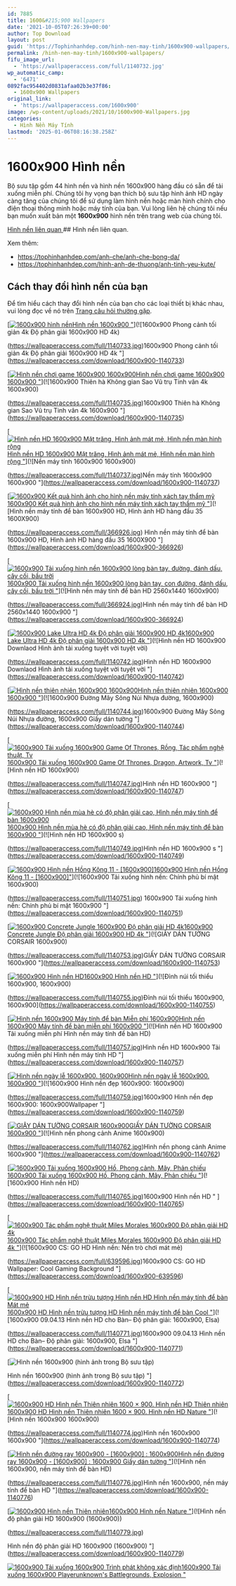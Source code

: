 ```yaml
---
id: 7885
title: 1600&#215;900 Wallpapers
date: '2021-10-05T07:26:39+00:00'
author: Top Download
layout: post
guid: 'https://Tophinhanhdep.com/hinh-nen-may-tinh/1600x900-wallpapers/'
permalink: /hinh-nen-may-tinh/1600x900-wallpapers/
fifu_image_url:
  - 'https://wallpaperaccess.com/full/1140732.jpg'
wp_automatic_camp:
  - '6471'
0892fac954402d0831afaa02b3e37f86:
  - 1600x900 Wallpapers
original_link:
  - 'https://wallpaperaccess.com/1600x900'
image: /wp-content/uploads/2021/10/1600x900-Wallpapers.jpg
categories:
  - Hình Nền Máy Tính
lastmod: '2025-01-06T08:16:38.258Z'
---
```

# 1600x900 Hình nền

Bộ sưu tập gồm 44 hình nền và hình nền 1600x900 hàng đầu có sẵn để tải xuống miễn phí. Chúng tôi hy vọng bạn thích bộ sưu tập hình ảnh HD ngày càng tăng của chúng tôi để sử dụng làm hình nền hoặc màn hình chính cho điện thoại thông minh hoặc máy tính của bạn. Vui lòng liên hệ chúng tôi nếu bạn muốn xuất bản một **1600x900** hình nền trên trang web của chúng tôi.

[Hình nền liên quan ](#related) ## Hình nền liên quan.

   
 Xem thêm:

   
- <https://tophinhanhdep.com/anh-che/anh-che-bong-da/>
- <https://tophinhanhdep.com/hinh-anh-de-thuong/anh-tinh-yeu-kute/>

## Cách thay đổi hình nền của bạn

Để tìm hiểu cách thay đổi hình nền của bạn cho các loại thiết bị khác nhau, vui lòng đọc về nó trên [Trang câu hỏi thường gặp](https://tophinhanhdep.com/faq/).

  
[[![1600x900 hình nền](https://wallpaperaccess.com/full/1140732.jpg)Hình nền 1600x900 "](https://wallpaperaccess.com/download/1600x900-1140732)](![1600x900 Phong cảnh tối giản 4k Độ phân giải 1600x900 HD 4k)

(https://wallpaperaccess.com/full/1140733.jpg)1600x900 Phong cảnh tối giản 4k Độ phân giải 1600x900 HD 4k "](https://wallpaperaccess.com/download/1600x900-1140733)

[[![Hình nền chơi game 1600x900 1600x900](https://wallpaperaccess.com/full/1140734.jpg)Hình nền chơi game 1600x900 1600x900 "](https://wallpaperaccess.com/download/1600x900-1140734)](![1600x900 Thiên hà Không gian Sao Vũ trụ Tinh vân 4k 1600x900)

(https://wallpaperaccess.com/full/1140735.jpg)1600x900 Thiên hà Không gian Sao Vũ trụ Tinh vân 4k 1600x900 "](https://wallpaperaccess.com/download/1600x900-1140735)

[[![Hình nền HD 1600x900 Mặt trăng, Hình ảnh mát mẻ, Hình nền màn hình rộng](https://wallpaperaccess.com/full/1140736.jpg)Hình nền HD 1600x900 Mặt trăng, Hình ảnh mát mẻ, Hình nền màn hình rộng "](https://wallpaperaccess.com/download/1600x900-1140736)](![Nền máy tính 1600x900 1600x900)

(https://wallpaperaccess.com/full/1140737.jpg)Nền máy tính 1600x900 1600x900 "](https://wallpaperaccess.com/download/1600x900-1140737)

[[![1600x900 Kết quả hình ảnh cho hình nền máy tính xách tay thẩm mỹ](https://wallpaperaccess.com/full/1140738.jpg)1600x900 Kết quả hình ảnh cho hình nền máy tính xách tay thẩm mỹ "](https://wallpaperaccess.com/download/1600x900-1140738)](![Hình nền máy tính để bàn 1600x900 HD, Hình ảnh HD hàng đầu 35 1600X900)

(https://wallpaperaccess.com/full/366926.jpg) Hình nền máy tính để bàn 1600x900 HD, Hình ảnh HD hàng đầu 35 1600X900 "](https://wallpaperaccess.com/download/1600x900-366926)

[[![1600x900 Tải xuống hình nền 1600x900 lòng bàn tay, đường, đánh dấu, cây cối, bầu trời](https://wallpaperaccess.com/full/1140739.jpg)1600x900 Tải xuống hình nền 1600x900 lòng bàn tay, con đường, đánh dấu, cây cối, bầu trời "](https://wallpaperaccess.com/download/1600x900-1140739)](![Hình nền máy tính để bàn HD 2560x1440 1600x900)

(https://wallpaperaccess.com/full/366924.jpg)Hình nền máy tính để bàn HD 2560x1440 1600x900 "](https://wallpaperaccess.com/download/1600x900-366924)

[[![1600x900 Lake Ultra HD 4k Độ phân giải 1600x900 HD 4k](https://wallpaperaccess.com/full/1140741.jpg)1600x900 Lake Ultra HD 4k Độ phân giải 1600x900 HD 4k "](https://wallpaperaccess.com/download/1600x900-1140741)](![Hình nền HD 1600x900 Downlaod Hình ảnh tải xuống tuyệt vời tuyệt vời)

(https://wallpaperaccess.com/full/1140742.jpg)Hình nền HD 1600x900 Downlaod Hình ảnh tải xuống tuyệt vời tuyệt vời "](https://wallpaperaccess.com/download/1600x900-1140742)

[[![Hình nền thiên nhiên 1600x900 1600x900](https://wallpaperaccess.com/full/1140743.jpg)Hình nền thiên nhiên 1600x900 1600x900 "](https://wallpaperaccess.com/download/1600x900-1140743)](![1600x900 Đường Mây Sông Núi Nhựa đường, 1600x900)

(https://wallpaperaccess.com/full/1140744.jpg)1600x900 Đường Mây Sông Núi Nhựa đường, 1600x900 Giấy dán tường "](https://wallpaperaccess.com/download/1600x900-1140744)

[[![1600x900 Tải xuống 1600x900 Game Of Thrones, Rồng, Tác phẩm nghệ thuật, Tv](https://wallpaperaccess.com/full/1140746.png)1600x900 Tải xuống 1600x900 Game Of Thrones, Dragon, Artwork, Tv "](https://wallpaperaccess.com/download/1600x900-1140746)](![Hình nền HD 1600x900)

(https://wallpaperaccess.com/full/1140747.jpg)Hình nền HD 1600x900 "](https://wallpaperaccess.com/download/1600x900-1140747)

[[![1600x900 Hình nền mùa hè có độ phân giải cao, Hình nền máy tính để bàn 1600x900](https://wallpaperaccess.com/full/366994.jpg)1600x900 Hình nền mùa hè có độ phân giải cao, Hình nền máy tính để bàn 1600x900 "](https://wallpaperaccess.com/download/1600x900-366994)](![Hình nền HD 1600x900 s)

(https://wallpaperaccess.com/full/1140749.jpg)Hình nền HD 1600x900 s "](https://wallpaperaccess.com/download/1600x900-1140749)

[[![1600x900 Hình nền Hồng Kông 11 - [1600x900]](https://wallpaperaccess.com/full/51466.jpg)1600x900 Hình nền Hồng Kông 11 - \[1600x900\]"](https://wallpaperaccess.com/download/1600x900-51466)](![1600x900 Tải xuống hình nền: Chính phủ bí mật 1600x900)

(https://wallpaperaccess.com/full/1140751.jpg) 1600x900 Tải xuống hình nền: Chính phủ bí mật 1600x900 "](https://wallpaperaccess.com/download/1600x900-1140751)

[[![1600x900 Concrete Jungle 1600x900 Độ phân giải HD 4k](https://wallpaperaccess.com/full/1140752.jpg)1600x900 Concrete Jungle Độ phân giải 1600x900 HD 4k "](https://wallpaperaccess.com/download/1600x900-1140752)](![GIẤY DÁN TƯỜNG CORSAIR 1600x900)

(https://wallpaperaccess.com/full/1140753.jpg)GIẤY DÁN TƯỜNG CORSAIR 1600x900 "](https://wallpaperaccess.com/download/1600x900-1140753)

[[![1600x900 Hình nền HD](https://wallpaperaccess.com/full/1140754.jpg)1600x900 Hình nền HD "](https://wallpaperaccess.com/download/1600x900-1140754)](![Đỉnh núi tối thiểu 1600x900, 1600x900)

(https://wallpaperaccess.com/full/1140755.jpg)Đỉnh núi tối thiểu 1600x900, 1600x900](https://wallpaperaccess.com/download/1600x900-1140755)

[[![Hình nền 1600x900 Máy tính để bàn Miễn phí 1600x900](https://wallpaperaccess.com/full/1140756.jpg)Hình nền 1600x900 Máy tính để bàn miễn phí 1600x900 "](https://wallpaperaccess.com/download/1600x900-1140756)](![Hình nền HD 1600x900 Tải xuống miễn phí Hình nền máy tính để bàn HD)

(https://wallpaperaccess.com/full/1140757.jpg)Hình nền HD 1600x900 Tải xuống miễn phí Hình nền máy tính HD "](https://wallpaperaccess.com/download/1600x900-1140757)

[[![Hình nền ngày lễ 1600x900.  1600x900](https://wallpaperaccess.com/full/1140758.jpg)Hình nền ngày lễ 1600x900. 1600x900 "](https://wallpaperaccess.com/download/1600x900-1140758)](![1600x900 Hình nền đẹp 1600x900: 1600x900)

(https://wallpaperaccess.com/full/1140759.jpg)1600x900 Hình nền đẹp 1600x900: 1600x900Wallpaper "](https://wallpaperaccess.com/download/1600x900-1140759)

[[![GIẤY DÁN TƯỜNG CORSAIR 1600x900](https://wallpaperaccess.com/full/722937.jpg)GIẤY DÁN TƯỜNG CORSAIR 1600x900 "](https://wallpaperaccess.com/download/1600x900-722937)](![Hình nền phong cảnh Anime 1600x900)

(https://wallpaperaccess.com/full/1140762.jpg)Hình nền phong cảnh Anime 1600x900 "](https://wallpaperaccess.com/download/1600x900-1140762)

[[![1600x900 Tải xuống 1600x900 Hồ, Phong cảnh, Mây, Phản chiếu](https://wallpaperaccess.com/full/1140764.jpg)1600x900 Tải xuống 1600x900 Hồ, Phong cảnh, Mây, Phản chiếu "](https://wallpaperaccess.com/download/1600x900-1140764)](![1600x900 Hình nền HD)

(https://wallpaperaccess.com/full/1140765.jpg)1600x900 Hình nền HD " ](https://wallpaperaccess.com/download/1600x900-1140765)

[[![1600x900 Tác phẩm nghệ thuật Miles Morales 1600x900 Độ phân giải HD 4k](https://wallpaperaccess.com/full/1140767.jpg)1600x900 Tác phẩm nghệ thuật Miles Morales 1600x900 Độ phân giải HD 4k "](https://wallpaperaccess.com/download/1600x900-1140767)](![1600x900 CS: GO HD Hình nền: Nền trò chơi mát mẻ)

(https://wallpaperaccess.com/full/639596.jpg)1600x900 CS: GO HD Wallpaper: Cool Gaming Background "](https://wallpaperaccess.com/download/1600x900-639596)

[[![1600x900 HD Hình nền trừu tượng Hình nền HD Hình nền máy tính để bàn Mát mẻ](https://wallpaperaccess.com/full/1140769.jpg)1600x900 HD Hình nền trừu tượng HD Hình nền máy tính để bàn Cool "](https://wallpaperaccess.com/download/1600x900-1140769)](![1600x900 09.04.13 Hình nền HD cho Bàn– Độ phân giải: 1600x900, Elsa)

(https://wallpaperaccess.com/full/1140771.jpg)1600x900 09.04.13 Hình nền HD cho Bàn– Độ phân giải: 1600x900, Elsa "](https://wallpaperaccess.com/download/1600x900-1140771)

[![Hình nền 1600x900 (hình ảnh trong Bộ sưu tập)](https://wallpaperaccess.com/full/1140772.jpg)

Hình nền 1600x900 (hình ảnh trong Bộ sưu tập) "](https://wallpaperaccess.com/download/1600x900-1140772)

[[![1600x900 HD Hình nền Thiên nhiên 1600 × 900.  Hình nền HD Thiên nhiên](https://wallpaperaccess.com/full/1140773.jpg)1600x900 HD Hình nền Thiên nhiên 1600 × 900. Hình nền HD Nature "](https://wallpaperaccess.com/download/1600x900-1140773)](![Hình nền 1600x900 1600x900)

(https://wallpaperaccess.com/full/1140774.jpg)Hình nền 1600x900 1600x900 "](https://wallpaperaccess.com/download/1600x900-1140774)

[[![Hình nền đường ray 1600x900 - [1600x900] : 1600x900](https://wallpaperaccess.com/full/1140775.jpg)Hình nền đường ray 1600x900 - \[1600x900\] : 1600x900 Giấy dán tường "](https://wallpaperaccess.com/download/1600x900-1140775)](![Hình nền 1600x900, nền máy tính để bàn HD)

(https://wallpaperaccess.com/full/1140776.jpg)Hình nền 1600x900, nền máy tính để bàn HD "](https://wallpaperaccess.com/download/1600x900-1140776)

[[![1600x900 Hình nền Thiên nhiên](https://wallpaperaccess.com/full/1140778.jpg)1600x900 Hình nền Nature "](https://wallpaperaccess.com/download/1600x900-1140778)](![Hình nền độ phân giải HD 1600x900 (1600x900))

(https://wallpaperaccess.com/full/1140779.jpg)

Hình nền độ phân giải HD 1600x900 (1600x900) "](https://wallpaperaccess.com/download/1600x900-1140779)

[![1600x900 Tải xuống 1600x900 Trình phát không xác định](https://wallpaperaccess.com/full/1140781.jpg)1600x900 Tải xuống 1600x900 Playerunknown's Battlegrounds, Explosion "](https://wallpaperaccess.com/download/1600x900-1140781)
